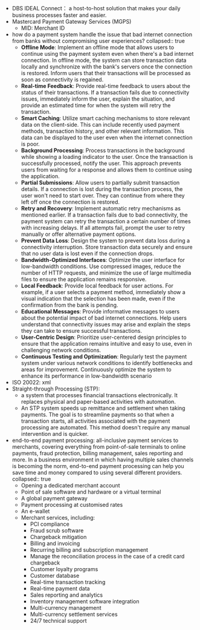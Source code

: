 - DBS IDEAL Connect： a host-to-host solution that makes your daily business processes faster and easier.
- Mastercard Payment Gateway Services (MGPS)
	- MID:  Merchant ID
- how do a payment system handle the issue that bad internet connection from banks without compromising user experiences?
  collapsed:: true
	- **Offline Mode**: Implement an offline mode that allows users to continue using the payment system even when there's a bad internet connection. In offline mode, the system can store transaction data locally and synchronize with the bank's servers once the connection is restored. Inform users that their transactions will be processed as soon as connectivity is regained.
	- **Real-time Feedback**: Provide real-time feedback to users about the status of their transactions. If a transaction fails due to connectivity issues, immediately inform the user, explain the situation, and provide an estimated time for when the system will retry the transaction.
	- **Smart Caching**: Utilize smart caching mechanisms to store relevant data on the client-side. This can include recently used payment methods, transaction history, and other relevant information. This data can be displayed to the user even when the internet connection is poor.
	- **Background Processing**: Process transactions in the background while showing a loading indicator to the user. Once the transaction is successfully processed, notify the user. This approach prevents users from waiting for a response and allows them to continue using the application.
	- **Partial Submissions**: Allow users to partially submit transaction details. If a connection is lost during the transaction process, the user won't need to start over. They can continue from where they left off once the connection is restored.
	- **Retry and Recovery**: Implement automatic retry mechanisms as mentioned earlier. If a transaction fails due to bad connectivity, the payment system can retry the transaction a certain number of times with increasing delays. If all attempts fail, prompt the user to retry manually or offer alternative payment options.
	- **Prevent Data Loss**: Design the system to prevent data loss during a connectivity interruption. Store transaction data securely and ensure that no user data is lost even if the connection drops.
	- **Bandwidth-Optimized Interfaces**: Optimize the user interface for low-bandwidth conditions. Use compressed images, reduce the number of HTTP requests, and minimize the use of large multimedia files to ensure the application remains responsive.
	- **Local Feedback**: Provide local feedback for user actions. For example, if a user selects a payment method, immediately show a visual indication that the selection has been made, even if the confirmation from the bank is pending.
	- **Educational Messages**: Provide informative messages to users about the potential impact of bad internet connections. Help users understand that connectivity issues may arise and explain the steps they can take to ensure successful transactions.
	- **User-Centric Design**: Prioritize user-centered design principles to ensure that the application remains intuitive and easy to use, even in challenging network conditions.
	- **Continuous Testing and Optimization**: Regularly test the payment system under various network conditions to identify bottlenecks and areas for improvement. Continuously optimize the system to enhance its performance in low-bandwidth scenario
- ISO 20022: xml
- Straight-through Processing (STP):
	- a system that processes financial transactions electronically. It replaces physical and paper-based activities with automation.
	- An STP system speeds up remittance and settlement when taking payments. The goal is to streamline payments so that when a transaction starts, all activities associated with the payment processing are automated. This method doesn't require any manual intervention and is quicker.
- end-to-end payment processing: all-inclusive payment services to merchants, covering everything from point-of-sale terminals to online payments, fraud protection, billing management, sales reporting and more. In a business environment in which having multiple sales channels is becoming the norm, end-to-end payment processing can help you save time and money compared to using several different providers.
  collapsed:: true
	- Opening a dedicated merchant account
	- Point of sale software and hardware or a virtual terminal
	- A global payment gateway
	- Payment processing at customised rates
	- An e-wallet
	- Merchant services, including:
		- PCI compliance
		- Fraud scrub software
		- Chargeback mitigation
		- Billing and invoicing
		- Recurring billing and subscription management
		- Manage the reconciliation process in the case of a credit card chargeback
		- Customer loyalty programs
		- Customer database
		- Real-time transaction tracking
		- Real-time payment data
		- Sales reporting and analytics
		- Inventory management software integration
		- Multi-currency management
		- Multi-currency settlement services
		- 24/7 technical support